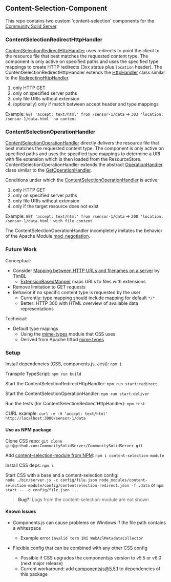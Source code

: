 ## Content-Selection-Component

This repo contains two custom 'content-selection' components for the [Community Solid Server](https://github.com/CommunitySolidServer/CommunitySolidServer).

### ContentSelectionRedirectHttpHandler

[ContentSelectionRedirectHttpHandler](./src/ContentSelectionRedirectHttpHandler.ts) uses redirects to point the client to the resource file that best matches the requested content type. The component is only active on specified paths and uses the specified type mappings to create HTTP redirects (3xx status plus `location` header). The ContentSelectionRedirectHttpHandler extends the [HttpHandler](https://communitysolidserver.github.io/CommunitySolidServer/7.x/docs/classes/HttpHandler.html) class similar to the [RedirectingHttpHandler](https://communitysolidserver.github.io/CommunitySolidServer/7.x/docs/classes/RedirectingHttpHandler.html).

1. only HTTP GET
2. only on specified server paths
3. only file URIs without extension
4. (optionally) only if match between accept header and type mappings

Example: `GET 'accept: text/html' from /sensor-1/data` -> `303 'location: /sensor-1/data.html' no content`

### ContentSelectionOperationHandler

[ContentSelectionOperationHandler](./src/ContentSelectionOperationHandler.ts) directly delivers the resource file that best matches the requested content type. The component is only active on specified paths and uses the specified type mappings to determine a URI with file extension which is then loaded from the ResourceStore. ContentSelectionOperationHandler extends the abstract [OperationHandler](https://communitysolidserver.github.io/CommunitySolidServer/7.x/docs/classes/OperationHandler.html) class similar to the [GetOperationHandler](https://communitysolidserver.github.io/CommunitySolidServer/7.x/docs/classes/GetOperationHandler.html).

Conditions under which the [ContentSelectionOperationHandler](./src/ContentSelectionOperationHandler.ts) is active:
1. only HTTP GET
2. only on specified server paths
3. only file URIs without extension
4. only if the target resource does not exist

Example: `GET 'accept: text/html' from /sensor-1/data` -> `200 'location: /sensor-1/data.html' with file content`

The ContentSelectionOperationHandler incompletely imitates the behavior of the Apache Module [mod_negotiation](https://httpd.apache.org/docs/2.4/mod/mod_negotiation.html).

### Future Work

Conceptual:
* Consider [Mapping between HTTP URLs and filenames on a server](https://www.w3.org/DesignIssues/HTTPFilenameMapping.html) by TimBL
  * [ExtensionBasedMapper](https://github.com/CommunitySolidServer/CommunitySolidServer/blob/main/src/storage/mapping/ExtensionBasedMapper.ts) maps URLs to files with extensions
* Remove limitation to GET requests
* Behavior if no specific content type is requested by the user
  * Currently: type mapping should include mapping for default `*/*`
  * Better: HTTP 300 with HTML overview of available data representations

Technical:
* Default type mapings
  * Using the [mime-types](https://www.npmjs.com/package/mime-types) module that CSS uses
  * Derived from Apache httpd [mime.types](https://svn.apache.org/repos/asf/httpd/httpd/trunk/docs/conf/mime.types)

### Setup

Install dependencies (CSS, components.js, Jest): `npm i`

Transpile TypeScript: `npm run build`

Start the ContentSelectionRedirectHttpHandler: `npm run start:redirect`

Start the ContentSelectionOperationHandler: `npm run start:deliver`

Run the tests (for ContentSelectionRedirectHttpHandler): `npm test`

CURL example: `curl -v -H 'accept: text/html' http://localhost:3000/sensor-1/data`

#### Use as NPM package

Clone CSS repo: `git clone git@github.com:CommunitySolidServer/CommunitySolidServer.git`

Add [content-selection-module from NPM](https://www.npmjs.com/package/content-selection-module): `npm i content-selection-module`

Install CSS deps: `npm i`

Start CSS with a base and a content-selection config:  
`node ./bin/server.js -c config/file.json node_modules/content-selection-module/config/contentselection-redirect.json -f .data` or `npm start -- -c config/file.json ...`

> __Bug?:__ Logs from the content-selection-module are not shown

#### Known Issues

* Components.js can cause problems on Windows if the file path contains a whitespace
  * Example error `Invalid term IRI WebAclMetadataCollector`

* Flexible config that can be combined with any other CSS config
  * Possible if CSS upgrades the componentsjs version to v5.5 or v6.0 (next major release)
  * Current workaround: add componentsjs@5.5.1 to dependencies of this package
